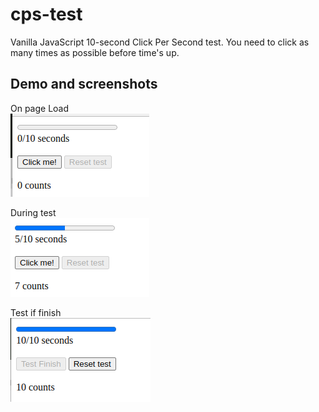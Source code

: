 # cps-test
Vanilla JavaScript 10-second Click Per Second test. You need to click as many times as possible before time's up.

## Demo and screenshots
On page Load<br>
![](./screenshot-1.png)


During test<br>
![](./screenshot-2.png)

Test if finish<br>
![](./screenshot-3.png)